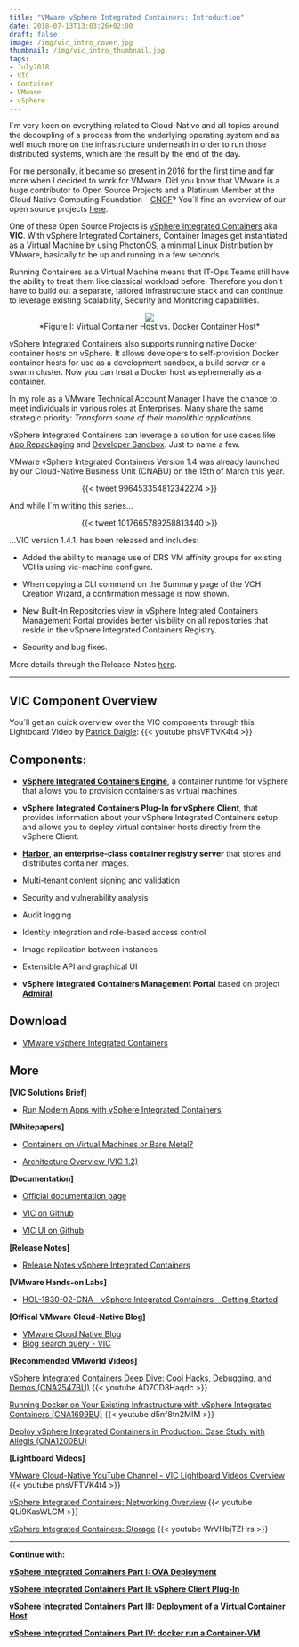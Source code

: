```yaml
---
title: "VMware vSphere Integrated Containers: Introduction"
date: 2018-07-13T13:03:26+02:00
draft: false
image: /img/vic_intro_cover.jpg
thumbnail: /img/vic_intro_thumbnail.jpg
tags:
- July2018
- VIC
- Container
- VMware
- vSphere
---
```


I´m very keen on everything related to Cloud-Native and all topics around the decoupling of a process from the underlying operating system and as well much more on the infrastructure underneath in order to run those distributed systems, which are the result by the end of the day.

For me personally, it became so present in 2016 for the first time and far more when I decided to work for VMware. Did you know that VMware is a huge contributor to Open Source Projects and a Platinum Member at the Cloud Native Computing Foundation - <a href="https://www.cncf.io/about/members/" target="_blank">CNCF</a>? You´ll find an overview of our open source projects <a href="https://vmware.github.io/" target="_blank"> here</a>.

One of these Open Source Projects is <a href="https://vmware.github.io/vic-product/" target="_blank">vSphere Integrated Containers</a> aka **VIC**. With vSphere Integrated Containers, Container Images get instantiated as a Virtual Machine by using <a href="https://vmware.github.io/photon/" target="_blank"> PhotonOS</a>, a minimal Linux Distribution by VMware, basically to be up and running in a few seconds.

Running Containers as a Virtual Machine means that IT-Ops Teams still have the ability to treat them like classical workload before. Therefore you don´t have to build out a separate, tailored infrastructure stack and can continue to leverage existing Scalability, Security and Monitoring capabilities.

<center><a href="/img/posts/vic_getting_started/CapturFiles-20180710_094308.jpg"><img src="/img/posts/vic_getting_started/CapturFiles-20180710_094308.jpg"></img></a></center>

<center>*Figure I: Virtual Container Host vs. Docker Container Host*</center>

vSphere Integrated Containers also supports running native Docker container hosts on vSphere. It allows developers to self-provision Docker container hosts for use as a development sandbox, a build server or a swarm cluster. Now you can treat a Docker host as ephemerally as a container.

In my role as a VMware Technical Account Manager I have the chance to meet individuals in various roles at Enterprises. Many share the same strategic priority: *Transform some of their monolithic applications.*

vSphere Integrated Containers can leverage a solution for use cases like <a href="https://www.vmware.com/content/dam/digitalmarketing/vmware/en/pdf/solutionbrief/vmware-vic-app-repackaging-use-case.pdf" target="_blank">App Repackaging</a> and <a href="https://www.vmware.com/content/dam/digitalmarketing/vmware/en/pdf/solutionbrief/vmware-vic-developer-sandbox-use-case.pdf" target="_blank">Developer Sandbox</a>. Just to name a few.

VMware vSphere Integrated Containers Version 1.4 was already launched by our Cloud-Native Business Unit (CNABU) on the 15th of March this year.
<center> {{< tweet 996453354812342274 >}} </center>

And while I´m writing this series...

<center> {{< tweet 1017665789258813440 >}} </center>

...VIC version 1.4.1. has been released and includes:

* Added the ability to manage use of DRS VM affinity groups for existing VCHs using vic-machine configure.

* When copying a CLI command on the Summary page of the VCH Creation Wizard, a confirmation message is now shown.

* New Built-In Repositories view in vSphere Integrated Containers Management Portal provides better visibility on all repositories that reside in the vSphere Integrated Containers Registry.

* Security and bug fixes.

More details through the Release-Notes <a href="https://docs.vmware.com/en/VMware-vSphere-Integrated-Containers/1.4.1/rn/vsphere-integrated-containers-141-release-notes.html" target="_blank">here</a>.

---

## VIC Component Overview

You´ll get an quick overview over the VIC components through this Lightboard Video by <a href="https://twitter.com/pdaigle" target="_blank">Patrick Daigle</a>:
{{< youtube phsVFTVK4t4 >}}

## Components:

* <a href="http://vmware.github.io/vic/" target="_blank">**vSphere Integrated Containers Engine**</a>, a container runtime for vSphere that allows you to provision containers as virtual machines.

* **vSphere Integrated Containers Plug-In for vSphere Client**, that provides information about your vSphere Integrated Containers setup and allows you to deploy virtual container hosts directly from the vSphere Client.

* <a href="https://vmware.github.io/harbor/" target="_blank">**Harbor**</a>, **an enterprise-class container registry server** that stores and distributes container images. 

 * Multi-tenant content signing and validation
 * Security and vulnerability analysis
 * Audit logging
 * Identity integration and role-based access control
 * Image replication between instances
 * Extensible API and graphical UI

* **vSphere Integrated Containers Management Portal** based on project <a href="https://github.com/vmware/admiral" target="_blank">**Admiral**</a>.

## Download
* <a href="https://www.vmware.com/go/download-vic" target="_blank">VMware vSphere Integrated Containers</a>

## More

**[VIC Solutions Brief]**

* <a href="https://www.vmware.com/content/dam/digitalmarketing/vmware/en/pdf/products/vsphere/vmware-vic-solutions-brief.pdf" target="_blank">Run Modern Apps with vSphere Integrated Containers</a>

**[Whitepapers]**

* <a href="https://www.vmware.com/content/dam/digitalmarketing/vmware/en/pdf/whitepaper/vmw-wp-conatiner-on-vms-a4-final-web.pdf" target="_blank">Containers on Virtual Machines or Bare Metal?</a>

* <a href="https://www.vmware.com/content/dam/digitalmarketing/vmware/en/pdf/vsphere/vmware-vsphere-integrated-containers-white-paper.pdf" target="_blank">Architecture Overview (VIC 1.2)</a>

**[Documentation]**

* <a href="https://vmware.github.io/vic-product/#documentation" target="_blank">Official documentation page</a>

* <a href="https://github.com/vmware/vic" target="_blank"> VIC on Github</a>

* <a href="https://github.com/vmware/vic-ui" target="_blank">VIC UI on Github</a>

**[Release Notes]**

* <a href="https://docs.vmware.com/en/VMware-vSphere-Integrated-Containers/" target="_blank">Release Notes vSphere Integrated Containers</a>

**[VMware Hands-on Labs]**

* <a href="https://labs.hol.vmware.com/HOL/catalogs/lab/4277" target="_blank">HOL-1830-02-CNA - vSphere Integrated Containers – Getting Started</a>

**[Offical VMware Cloud-Native Blog]**

* <a href="https://blogs.vmware.com/cloudnative" target="_blank">VMware Cloud Native Blog</a>
* <a href="https://blogs.vmware.com/cloudnative/?s=vsphere+integrated+containers" target="_blank">Blog search query - VIC</a>

**[Recommended VMworld Videos]**

<a href="https://videos.vmworld.com/global/2017/videoplayer/3703" target="_blank">vSphere Integrated Containers Deep Dive: Cool Hacks, Debugging, and Demos (CNA2547BU)</a>
{{< youtube AD7CD8Haqdc >}}

<a href="https://videos.vmworld.com/global/2017/videoplayer/3238" target="_blank">Running Docker on Your Existing Infrastructure with vSphere Integrated Containers (CNA1699BU)</a>
{{< youtube d5nf8tn2MIM >}}

<a href="https://videos.vmworld.com/global/2018/videoplayer/22401" target="_blank">Deploy vSphere Integrated Containers in Production: Case Study with Allegis (CNA1200BU)</a>

**[Lightboard Videos]**

<a href="https://www.youtube.com/playlist?list=PL7bmigfV0EqRxUB5FND_5tRdmM1qdC_Hl" target="_blank"> VMware Cloud-Native YouTube Channel - VIC Lightboard Videos Overview</a>
{{< youtube phsVFTVK4t4 >}}

<a href="https://www.youtube.com/watch?v=QLi9KasWLCM&t=1s&list=PL7bmigfV0EqRxUB5FND_5tRdmM1qdC_Hl&index=3" target="_blank">vSphere Integrated Containers: Networking Overview</a>
{{< youtube QLi9KasWLCM >}}

<a href="https://www.youtube.com/watch?v=WrVHbjTZHrs&t=0s&list=PL7bmigfV0EqRxUB5FND_5tRdmM1qdC_Hl&index=4" target="_blank">vSphere Integrated Containers: Storage</a>
{{< youtube WrVHbjTZHrs >}}

---
**Continue with:**

<a href="/post/vmware-vsphere-integrated-containers-part-1-ova-deployment/">**vSphere Integrated Containers Part I: OVA Deployment**</a>

<a href="/post/vmware-vsphere-integrated-containers-part-2-vsphere-client-plugin/">**vSphere Integrated Containers Part II: vSphere Client Plug-In**</a>

<a href="/post/vmware-vsphere-integrated-containers-part-3-deployment-of-a-virtual-container-host/">**vSphere Integrated Containers Part III: Deployment of a Virtual Container Host**</a>

<a href="/post/vmware-vsphere-integrated-containers-part-4-docker-run-a-container-vm/">**vSphere Integrated Containers Part IV: docker run a Container-VM**</a>